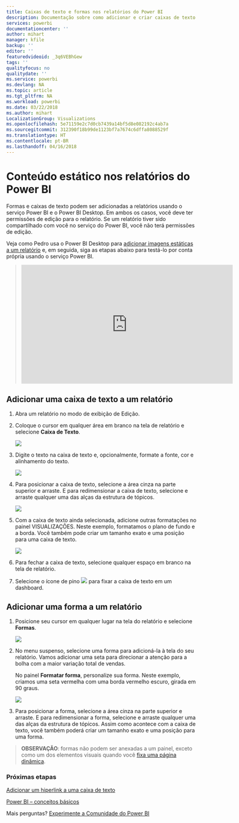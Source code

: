 ```yaml
---
title: Caixas de texto e formas nos relatórios do Power BI
description: Documentação sobre como adicionar e criar caixas de texto e formas em um relatório usando o serviço do Microsoft Power BI.
services: powerbi
documentationcenter: ''
author: mihart
manager: kfile
backup: ''
editor: ''
featuredvideoid: _3q6VEBhGew
tags: ''
qualityfocus: no
qualitydate: ''
ms.service: powerbi
ms.devlang: NA
ms.topic: article
ms.tgt_pltfrm: NA
ms.workload: powerbi
ms.date: 03/22/2018
ms.author: mihart
LocalizationGroup: Visualizations
ms.openlocfilehash: 5e71159e2c7d0cb7439a14bf5d8e082192c4ab7a
ms.sourcegitcommit: 312390f18b99de1123bf7a7674c6dffa8088529f
ms.translationtype: HT
ms.contentlocale: pt-BR
ms.lasthandoff: 04/16/2018
---
```

# <a name="static-content-in-power-bi-reports"></a>Conteúdo estático nos relatórios do Power BI
Formas e caixas de texto podem ser adicionadas a relatórios usando o serviço Power BI e o Power BI Desktop. Em ambos os casos, você deve ter permissões de edição para o relatório. Se um relatório tiver sido compartilhado com você no serviço do Power BI, você não terá permissões de edição. 

Veja como Pedro usa o Power BI Desktop para [adicionar imagens estáticas a um relatório](guided-learning/visualizations.yml#step-11) e, em seguida, siga as etapas abaixo para testá-lo por conta própria usando o serviço Power BI.
> 
> <iframe width="560" height="315" src="https://www.youtube.com/embed/_3q6VEBhGew" frameborder="0" allowfullscreen></iframe>
> 

## <a name="add-a-text-box-to-a-report"></a>Adicionar uma caixa de texto a um relatório
1. Abra um relatório no modo de exibição de Edição.

2. Coloque o cursor em qualquer área em branco na tela de relatório e selecione **Caixa de Texto**.
   
   ![](media/power-bi-reports-add-text-and-shapes/pbi_textbox.png)
2. Digite o texto na caixa de texto e, opcionalmente, formate a fonte, cor e alinhamento do texto. 
   
   ![](media/power-bi-reports-add-text-and-shapes/pbi_textbox2new.png)
3. Para posicionar a caixa de texto, selecione a área cinza na parte superior e arraste. E para redimensionar a caixa de texto, selecione e arraste qualquer uma das alças da estrutura de tópicos. 
   
   ![](media/power-bi-reports-add-text-and-shapes/textboxsmaller.gif)

4. Com a caixa de texto ainda selecionada, adicione outras formatações no painel VISUALIZAÇÕES. Neste exemplo, formatamos o plano de fundo e a borda. Você também pode criar um tamanho exato e uma posição para uma caixa de texto.  

   ![](media/power-bi-reports-add-text-and-shapes/power-bi-borders.png)

5. Para fechar a caixa de texto, selecione qualquer espaço em branco na tela de relatório. 

5. Selecione o ícone de pino ![](media/power-bi-reports-add-text-and-shapes/pbi_pintile.png) para fixar a caixa de texto em um dashboard. 

## <a name="add-a-shape-to-a-report"></a>Adicionar uma forma a um relatório
1. Posicione seu cursor em qualquer lugar na tela do relatório e selecione **Formas**.
   
   ![](media/power-bi-reports-add-text-and-shapes/power-bi-shapes.png)
2. No menu suspenso, selecione uma forma para adicioná-la à tela do seu relatório. Vamos adicionar uma seta para direcionar a atenção para a bolha com a maior variação total de vendas. 
   
   No painel **Formatar forma**, personalize sua forma. Neste exemplo, criamos uma seta vermelha com uma borda vermelho escuro, girada em 90 graus.
   
   ![](media/power-bi-reports-add-text-and-shapes/power-bi-arrrow.png)
3. Para posicionar a forma, selecione a área cinza na parte superior e arraste. E para redimensionar a forma, selecione e arraste qualquer uma das alças da estrutura de tópicos. Assim como acontece com a caixa de texto, você também poderá criar um tamanho exato e uma posição para uma forma.

> **OBSERVAÇÃO**: formas não podem ser anexadas a um painel, exceto como um dos elementos visuais quando você [fixa uma página dinâmica](service-dashboard-pin-live-tile-from-report.md). 
> 
> 

### <a name="next-steps"></a>Próximas etapas
[Adicionar um hiperlink a uma caixa de texto](service-add-hyperlink-to-text-box.md)

[Power BI – conceitos básicos](service-basic-concepts.md)

Mais perguntas? [Experimente a Comunidade do Power BI](http://community.powerbi.com/)
